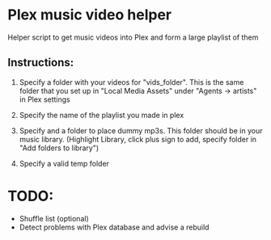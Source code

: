 # Plex music video helper

Helper script to get music videos into Plex and form a large playlist of them

## Instructions:
1. Specify a folder with your videos for "vids_folder". This is the same folder that you set up in "Local Media Assets" under "Agents -> artists" in Plex settings

2. Specify the name of the playlist  you made in plex
3. Specify and a folder to place dummy mp3s. This folder should be in your music library. (Highlight Library, click plus sign to add, specify folder in "Add folders to library")
4. Specify a valid temp folder

# TODO:
- Shuffle list (optional)
- Detect problems with Plex database and advise a rebuild